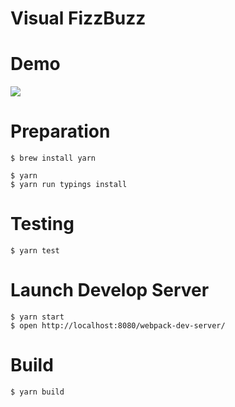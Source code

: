 # Visual FizzBuzz

# Demo

![](https://github.com/ababup1192/visual-fizzbuzz-article/blob/master/demo.gif?raw=true)

# Preparation

```
$ brew install yarn

$ yarn
$ yarn run typings install
```

# Testing
```
$ yarn test
```

# Launch Develop Server

```
$ yarn start
$ open http://localhost:8080/webpack-dev-server/
```

# Build
```
$ yarn build
```
